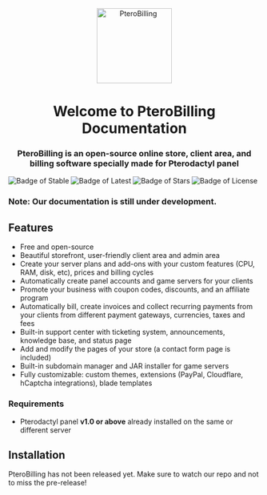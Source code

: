 <div align="center">
    <img src="https://raw.githubusercontent.com/pterobilling/pterobilling/master/.github/icon_blue.png" alt="PteroBilling" width="150px">
    <h1>Welcome to PteroBilling Documentation</h1>
    <h3>PteroBilling is an open-source online store, client area, and billing software specially made for Pterodactyl panel</h3>
</div>

![Badge of Stable](https://badgen.net/github/release/pterobilling/pterobilling/stable?label=stable&color=green)
![Badge of Latest](https://badgen.net/github/release/pterobilling/pterobilling?label=latest&color=orange)
![Badge of Stars](https://badgen.net/github/stars/pterobilling/pterobilling?color=green)
![Badge of License](https://badgen.net/github/license/pterobilling/pterobilling)

### Note: Our documentation is still under development.

## Features
- Free and open-source
- Beautiful storefront, user-friendly client area and admin area
- Create your server plans and add-ons with your custom features (CPU, RAM, disk, etc), prices and billing cycles
- Automatically create panel accounts and game servers for your clients
- Promote your business with coupon codes, discounts, and an affiliate program
- Automatically bill, create invoices and collect recurring payments from your clients from different payment gateways, currencies, taxes and fees
- Built-in support center with ticketing system, announcements, knowledge base, and status page
- Add and modify the pages of your store (a contact form page is included)
- Built-in subdomain manager and JAR installer for game servers
- Fully customizable: custom themes, extensions (PayPal, Cloudflare, hCaptcha integrations), blade templates

### Requirements
- Pterodactyl panel **v1.0 or above** already installed on the same or different server

## Installation
PteroBilling has not been released yet. Make sure to watch our repo and not to miss the pre-release!

